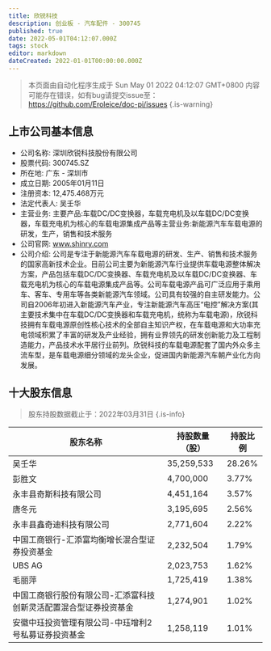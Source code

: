 ```yaml
---
title: 欣锐科技
description: 创业板 - 汽车配件 - 300745
published: true
date: 2022-05-01T04:12:07.000Z
tags: stock
editor: markdown
dateCreated: 2022-01-01T00:00:00.000Z
---
```


> 本页面由自动化程序生成于 Sun May 01 2022 04:12:07 GMT+0800
> 内容可能存在错误，如有bug请提交issue至：https://github.com/Eroleice/doc-pi/issues
{.is-warning}

## 上市公司基本信息
- 公司名称: 深圳欣锐科技股份有限公司
- 股票代码: 300745.SZ
- 所在地: 广东 - 深圳市
- 成立日期: 2005年01月11日
- 注册资本: 12,475.468万元
- 法定代表人: 吴壬华
- 主营业务: 主要产品:车载DC/DC变换器，车载充电机及以车载DC/DC变换器，车载充电机为核心的车载电源集成产品等主营业务:新能源汽车车载电源的研发，生产，销售和技术服务
- 公司官网: www.shinry.com
- 公司介绍: 公司是专注于新能源汽车车载电源的研发、生产、销售和技术服务的国家高新技术企业。目前公司主要为新能源汽车行业提供车载电源整体解决方案，产品包括车载DC/DC变换器、车载充电机及以车载DC/DC变换器、车载充电机为核心的车载电源集成产品等。公司车载电源产品可广泛应用于乘用车、客车、专用车等各类新能源汽车领域。公司具有较强的自主研发能力。公司自2006年初进入新能源汽车产业，专注新能源汽车高压“电控”解决方案(其主要技术集中在车载DC/DC变换器和车载充电机，统称为车载电源)，欣锐科技拥有车载电源原创性核心技术的全部自主知识产权，在车载电源和大功率充电领域积累了丰富的研发及产业经验，拥有业界领先的研发创新能力及工程制造能力，产品技术水平居行业前列。欣锐科技的车载电源配套了国内外众多主流车型，是车载电源细分领域的龙头企业，促进国内新能源汽车朝产业化方向发展。


## 十大股东信息
> 股东持股数据截止于：2022年03月31日
{.is-info}

| 股东名称 | 持股数量（股） | 持股比例 |
| --- | --- | --- |
| 吴壬华 | 35,259,533 | 28.26% |
| 彭胜文 | 4,700,000 | 3.77% |
| 永丰县奇斯科技有限公司 | 4,451,164 | 3.57% |
| 唐冬元 | 3,195,695 | 2.56% |
| 永丰县鑫奇迪科技有限公司 | 2,771,604 | 2.22% |
| 中国工商银行-汇添富均衡增长混合型证券投资基金 | 2,232,504 | 1.79% |
| UBS   AG | 2,023,753 | 1.62% |
| 毛丽萍 | 1,725,419 | 1.38% |
| 中国工商银行股份有限公司-汇添富科技创新灵活配置混合型证券投资基金 | 1,274,901 | 1.02% |
| 安徽中珏投资管理有限公司-中珏增利2号私募证券投资基金 | 1,258,119 | 1.01% |




